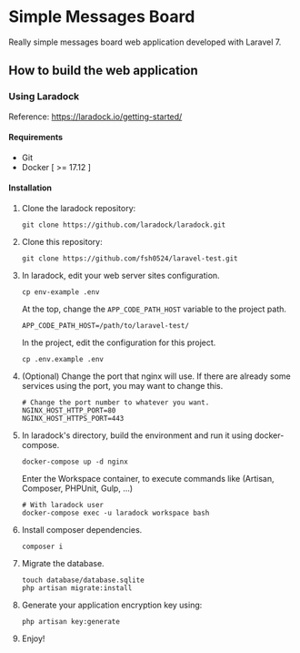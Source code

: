 # Simple Messages Board
Really simple messages board web application developed with Laravel 7.

## How to build the web application

### Using Laradock

Reference: https://laradock.io/getting-started/

#### Requirements
- Git
- Docker [ >= 17.12 ]

#### Installation

1. Clone the laradock repository:
	```
	git clone https://github.com/laradock/laradock.git
	```
2. Clone this repository:
	```
	git clone https://github.com/fsh0524/laravel-test.git
	```
3. In laradock, edit your web server sites configuration.
	```
	cp env-example .env
	```
	At the top, change the `APP_CODE_PATH_HOST` variable to the project path.
	```
	APP_CODE_PATH_HOST=/path/to/laravel-test/
	```
	In the project, edit the configuration for this project.
	```
	cp .env.example .env
	```
4. (Optional) Change the port that nginx will use.
    If there are already some services using the port, you may want to change this.
	```
	# Change the port number to whatever you want.
	NGINX_HOST_HTTP_PORT=80
	NGINX_HOST_HTTPS_PORT=443
	```

5. In laradock's directory, build the environment and run it using docker-compose.
	```
	docker-compose up -d nginx
	```
	Enter the Workspace container, to execute commands like (Artisan, Composer, PHPUnit, Gulp, …)
	```
	# With laradock user
	docker-compose exec -u laradock workspace bash
	```

6. Install composer dependencies.
	```
	composer i
	```

7. Migrate the database.
	```
	touch database/database.sqlite
	php artisan migrate:install
	```

8. Generate your application encryption key using:
	```
	php artisan key:generate
	```

9. Enjoy!